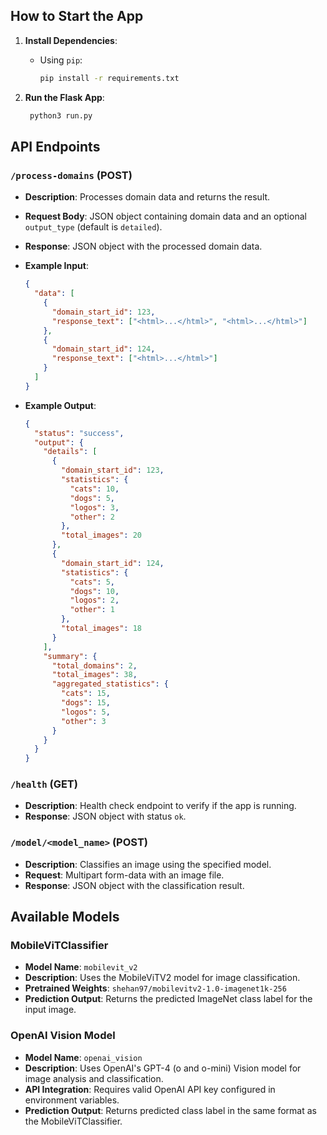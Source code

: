 ## How to Start the App

1. **Install Dependencies**:
   - Using `pip`:
     ```sh
     pip install -r requirements.txt
     ```

2. **Run the Flask App**:
   ```sh
    python3 run.py
   ```

## API Endpoints

### `/process-domains` (POST)
- **Description**: Processes domain data and returns the result.
- **Request Body**: JSON object containing domain data and an optional `output_type` (default is `detailed`).
- **Response**: JSON object with the processed domain data.
- **Example Input**:
  ```json
  {
    "data": [
      {
        "domain_start_id": 123,
        "response_text": ["<html>...</html>", "<html>...</html>"]
      },
      {
        "domain_start_id": 124,
        "response_text": ["<html>...</html>"]
      }
    ]
  }
  ```

- **Example Output**:
  ```json
  {
    "status": "success", 
    "output": {
      "details": [
        {
          "domain_start_id": 123,
          "statistics": {
            "cats": 10,
            "dogs": 5,
            "logos": 3,
            "other": 2
          },
          "total_images": 20
        },
        {
          "domain_start_id": 124,
          "statistics": {
            "cats": 5,
            "dogs": 10,
            "logos": 2,
            "other": 1
          },
          "total_images": 18
        }
      ],
      "summary": {
        "total_domains": 2,
        "total_images": 38,
        "aggregated_statistics": {
          "cats": 15,
          "dogs": 15,
          "logos": 5,
          "other": 3
        }
      }
    }
  }
  ```


### `/health` (GET)
- **Description**: Health check endpoint to verify if the app is running.
- **Response**: JSON object with status `ok`.

### `/model/<model_name>` (POST)
- **Description**: Classifies an image using the specified model.
- **Request**: Multipart form-data with an image file.
- **Response**: JSON object with the classification result.


## Available Models

### MobileViTClassifier
- **Model Name**: `mobilevit_v2`
- **Description**: Uses the MobileViTV2 model for image classification.
- **Pretrained Weights**: `shehan97/mobilevitv2-1.0-imagenet1k-256`
- **Prediction Output**: Returns the predicted ImageNet class label for the input image.

### OpenAI Vision Model
- **Model Name**: `openai_vision`
- **Description**: Uses OpenAI's GPT-4 (o and o-mini) Vision model for image analysis and classification.
- **API Integration**: Requires valid OpenAI API key configured in environment variables.
- **Prediction Output**: Returns predicted class label in the same format as the MobileViTClassifier.

